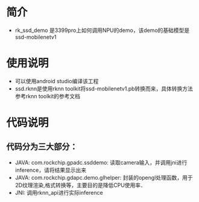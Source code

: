 # 简介
 - rk_ssd_demo 是3399pro上如何调用NPU的demo，该demo的基础模型是ssd-mobilenetv1

# 使用说明
 - 可以使用android studio编译该工程
 - ssd.rknn是使用rknn toolkit将ssd-mobilenetv1.pb转换而来，具体转换方法参考rknn toolkit的参考文档

# 代码说明
## 代码分为三大部分：
 - JAVA: com.rockchip.gpadc.ssddemo: 读取camera输入，并调用jni进行inference，请将结果显示出来
 - JAVA: com.rockchip.gdapc.demo.glhelper: 封装的opengl处理函数，用于2D纹理渲染,格式转换等，主要目的是降低CPU使用率．
 - JNI: 调用rknn_api进行实际inference
